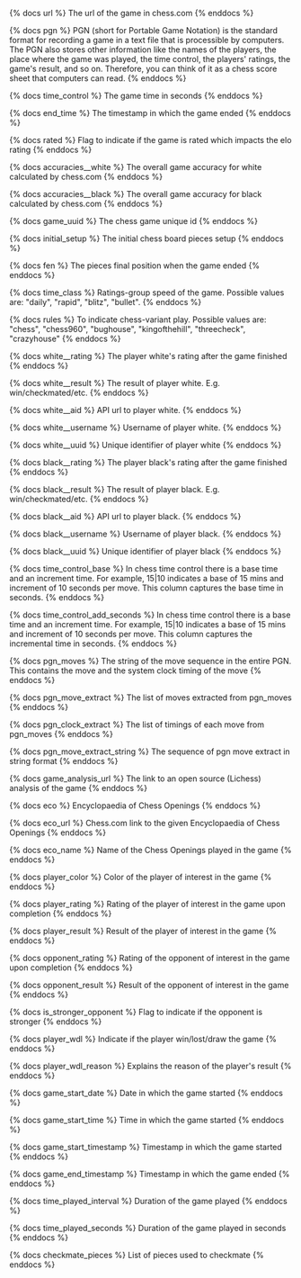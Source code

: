 {% docs url %}
The url of the game in chess.com
{% enddocs %}

{% docs pgn %}
PGN (short for Portable Game Notation) is the standard format for recording a game in a text file that is processible by computers. The PGN also stores other information like the names of the players, the place where the game was played, the time control, the players' ratings, the game's result, and so on. Therefore, you can think of it as a chess score sheet that computers can read.
{% enddocs %}

{% docs time_control %}
The game time in seconds
{% enddocs %}

{% docs end_time %}
The timestamp in which the game ended
{% enddocs %}

{% docs rated %}
Flag to indicate if the game is rated which impacts the elo rating
{% enddocs %}

{% docs accuracies__white %}
The overall game accuracy for white calculated by chess.com
{% enddocs %}

{% docs accuracies__black %}
The overall game accuracy for black calculated by chess.com
{% enddocs %}

{% docs game_uuid %}
The chess game unique id
{% enddocs %}

{% docs initial_setup %}
The initial chess board pieces setup
{% enddocs %}

{% docs fen %}
The pieces final position when the game ended
{% enddocs %}

{% docs time_class %}
Ratings-group speed of the game. Possible values are: "daily", "rapid", "blitz", "bullet".
{% enddocs %}

{% docs rules %}
To indicate chess-variant play. Possible values are: "chess", "chess960", "bughouse", "kingofthehill", "threecheck", "crazyhouse"
{% enddocs %}

{% docs white__rating %}
The player white's rating after the game finished
{% enddocs %}

{% docs white__result %}
The result of player white. E.g. win/checkmated/etc.
{% enddocs %}

{% docs white__aid %}
API url to player white.
{% enddocs %}

{% docs white__username %}
Username of player white.
{% enddocs %}

{% docs white__uuid %}
Unique identifier of player white
{% enddocs %}

{% docs black__rating %}
The player black's rating after the game finished
{% enddocs %}

{% docs black__result %}
The result of player black. E.g. win/checkmated/etc.
{% enddocs %}

{% docs black__aid %}
API url to player black.
{% enddocs %}

{% docs black__username %}
Username of player black.
{% enddocs %}

{% docs black__uuid %}
Unique identifier of player black
{% enddocs %}

{% docs time_control_base %}
In chess time control there is a base time and an increment time. For example, 15|10 indicates a base of 15 mins and increment of 10 seconds per move. This column captures the base time in seconds.
{% enddocs %}


{% docs time_control_add_seconds %}
In chess time control there is a base time and an increment time. For example, 15|10 indicates a base of 15 mins and increment of 10 seconds per move. This column captures the incremental time in seconds.
{% enddocs %}

{% docs pgn_moves %}
The string of the move sequence in the entire PGN. This contains the move and the system clock timing of the move
{% enddocs %}

{% docs pgn_move_extract %}
The list of moves extracted from pgn_moves
{% enddocs %}

{% docs pgn_clock_extract %}
The list of timings of each move from pgn_moves
{% enddocs %}

{% docs pgn_move_extract_string %}
The sequence of pgn move extract in string format
{% enddocs %}

{% docs game_analysis_url %}
The link to an open source (Lichess) analysis of the game
{% enddocs %}

{% docs eco %}
Encyclopaedia of Chess Openings
{% enddocs %}

{% docs eco_url %}
Chess.com link to the given Encyclopaedia of Chess Openings
{% enddocs %}

{% docs eco_name %}
Name of the Chess Openings played in the game
{% enddocs %}

{% docs player_color %}
Color of the player of interest in the game
{% enddocs %}

{% docs player_rating %}
Rating of the player of interest in the game upon completion
{% enddocs %}

{% docs player_result %}
Result of the player of interest in the game
{% enddocs %}

{% docs opponent_rating %}
Rating of the opponent of interest in the game upon completion
{% enddocs %}

{% docs opponent_result %}
Result of the opponent of interest in the game
{% enddocs %}

{% docs is_stronger_opponent %}
Flag to indicate if the opponent is stronger
{% enddocs %}

{% docs player_wdl %}
Indicate if the player win/lost/draw the game
{% enddocs %}

{% docs player_wdl_reason %}
Explains the reason of the player's result
{% enddocs %}

{% docs game_start_date %}
Date in which the game started
{% enddocs %}

{% docs game_start_time %}
Time in which the game started
{% enddocs %}

{% docs game_start_timestamp %}
Timestamp in which the game started
{% enddocs %}

{% docs game_end_timestamp %}
Timestamp in which the game ended
{% enddocs %}

{% docs time_played_interval %}
Duration of the game played
{% enddocs %}

{% docs time_played_seconds %}
Duration of the game played in seconds
{% enddocs %}

{% docs checkmate_pieces %}
List of pieces used to checkmate
{% enddocs %}